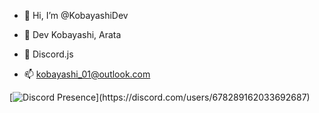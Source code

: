 - 👋 Hi, I’m @KobayashiDev
- 👀 Dev Kobayashi, Arata
- 🌱 Discord.js

- 📫 kobayashi_01@outlook.com


[![Discord Presence](https://lanyard-profile-readme.vercel.app/api/94490510688792576?theme=light&bg=809ecf&animated=false&hideDiscrim=true&borderRadius=30px&idleMessage=Probably%20doing%20something%20else...)](https://discord.com/users/678289162033692687)
